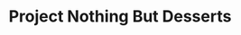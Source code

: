 ---
id: project-monitoring
title: Project Nothing But Desserts 
sidebar_label: Overview
slug: /monitoring
---